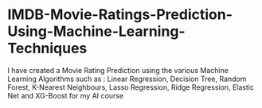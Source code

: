 # IMDB-Movie-Ratings-Prediction-Using-Machine-Learning-Techniques

I have created a Movie Rating Prediction using the various Machine Learning Algorithms such as : Linear Regression, Decision Tree, Random Forest, K-Nearest Neighbours, Lasso 
Regression, Ridge Regression, Elastic Net and XG-Boost for my AI course
